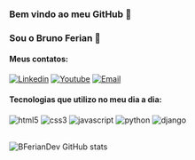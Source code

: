 
### Bem vindo ao meu GitHub 🚀
### Sou o Bruno Ferian 👋
#### Meus contatos:
[![Linkedin](https://img.shields.io/badge/LinkedIn-0077B5?style=for-the-badge&logo=linkedin&logoColor=white)](https://www.linkedin.com/in/bruno-ferian/)
[![Youtube](https://img.shields.io/badge/YouTube-FF0000?style=for-the-badge&logo=youtube&logoColor=white)](https://www.youtube.com/channel/UCctCwdSs0VUvIo27UUl3WeQ)
[![Email](https://img.shields.io/badge/Gmail-D14836?style=for-the-badge&logo=gmail&logoColor=white)](mailto:ferianbruno89@gmail.com)

#### Tecnologias que utilizo no meu dia a dia:
<div style="display: inline-block;">
    <img src="https://img.shields.io/badge/HTML5-E34F26?style=for-the-badge&logo=html5&logoColor=white" alt="html5" align="center"/>
    <img src="https://img.shields.io/badge/CSS3-1572B6?style=for-the-badge&logo=css3&logoColor=white" alt="css3" align="center"/>
    <img src="https://img.shields.io/badge/JavaScript-F7DF1E?style=for-the-badge&logo=javascript&logoColor=black" alt="javascript" align="center"/>
    <img src="https://img.shields.io/badge/Python-3776AB?style=for-the-badge&logo=python&logoColor=white" alt="python" align="center"/>
    <img src="https://img.shields.io/badge/Django-092E20?style=for-the-badge&logo=django&logoColor=white" alt="django" align="center"/>
</div>
<br>
<br>

![BFerianDev GitHub stats](https://github-readme-stats.vercel.app/api?username=bferiandev&show_icons=true&theme=dark)
